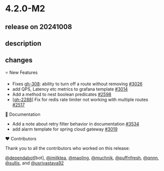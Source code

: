 # 4.2.0-M2

## release on 20241008

## description

## changes

⭐ New Features

* Fixes <a class="issue-link js-issue-link" data-error-text="Failed to load title" data-id="321276805" data-permission-text="Title is private" data-url="https://github.com/spring-cloud/spring-cloud-gateway/issues/308" data-hovercard-type="issue" data-hovercard-url="/spring-cloud/spring-cloud-gateway/issues/308/hovercard" href="https://github.com/spring-cloud/spring-cloud-gateway/issues/308">gh-308</a>: ability to turn off a route without removing <a href="https://github.com/spring-cloud/spring-cloud-gateway/pull/3026" data-hovercard-type="pull_request" data-hovercard-url="/spring-cloud/spring-cloud-gateway/pull/3026/hovercard">#3026</a>
* add QPS, Latency etc metrics to grafana template <a href="https://github.com/spring-cloud/spring-cloud-gateway/pull/3014" data-hovercard-type="pull_request" data-hovercard-url="/spring-cloud/spring-cloud-gateway/pull/3014/hovercard">#3014</a>
* Add a method to nest boolean predicates <a href="https://github.com/spring-cloud/spring-cloud-gateway/pull/2598" data-hovercard-type="pull_request" data-hovercard-url="/spring-cloud/spring-cloud-gateway/pull/2598/hovercard">#2598</a>
* [<a class="issue-link js-issue-link" data-error-text="Failed to load title" data-id="938568015" data-permission-text="Title is private" data-url="https://github.com/spring-cloud/spring-cloud-gateway/issues/2288" data-hovercard-type="issue" data-hovercard-url="/spring-cloud/spring-cloud-gateway/issues/2288/hovercard" href="https://github.com/spring-cloud/spring-cloud-gateway/issues/2288">gh-2288</a>] Fix for redis rate limiter not working with multiple routes <a href="https://github.com/spring-cloud/spring-cloud-gateway/pull/2517" data-hovercard-type="pull_request" data-hovercard-url="/spring-cloud/spring-cloud-gateway/pull/2517/hovercard">#2517</a>

📔 Documentation

* Add a note about retry filter behavior in documentation <a href="https://github.com/spring-cloud/spring-cloud-gateway/pull/3534" data-hovercard-type="pull_request" data-hovercard-url="/spring-cloud/spring-cloud-gateway/pull/3534/hovercard">#3534</a>
* add alarm template for spring cloud gateway <a href="https://github.com/spring-cloud/spring-cloud-gateway/pull/3019" data-hovercard-type="pull_request" data-hovercard-url="/spring-cloud/spring-cloud-gateway/pull/3019/hovercard">#3019</a>

❤️ Contributors

Thank you to all the contributors who worked on this release:

<a class="user-mention notranslate" data-hovercard-type="organization" data-hovercard-url="/orgs/dependabot/hovercard" data-octo-click="hovercard-link-click" data-octo-dimensions="link_type:self" href="https://github.com/dependabot">@dependabot</a>[bot], <a class="user-mention notranslate" data-hovercard-type="user" data-hovercard-url="/users/jmilktea/hovercard" data-octo-click="hovercard-link-click" data-octo-dimensions="link_type:self" href="https://github.com/jmilktea">@jmilktea</a>, <a class="user-mention notranslate" data-hovercard-type="user" data-hovercard-url="/users/maoling/hovercard" data-octo-click="hovercard-link-click" data-octo-dimensions="link_type:self" href="https://github.com/maoling">@maoling</a>, <a class="user-mention notranslate" data-hovercard-type="user" data-hovercard-url="/users/muchnik/hovercard" data-octo-click="hovercard-link-click" data-octo-dimensions="link_type:self" href="https://github.com/muchnik">@muchnik</a>, <a class="user-mention notranslate" data-hovercard-type="user" data-hovercard-url="/users/puffnfresh/hovercard" data-octo-click="hovercard-link-click" data-octo-dimensions="link_type:self" href="https://github.com/puffnfresh">@puffnfresh</a>, <a class="user-mention notranslate" data-hovercard-type="user" data-hovercard-url="/users/qnnn/hovercard" data-octo-click="hovercard-link-click" data-octo-dimensions="link_type:self" href="https://github.com/qnnn">@qnnn</a>, <a class="user-mention notranslate" data-hovercard-type="user" data-hovercard-url="/users/sullis/hovercard" data-octo-click="hovercard-link-click" data-octo-dimensions="link_type:self" href="https://github.com/sullis">@sullis</a>, and <a class="user-mention notranslate" data-hovercard-type="user" data-hovercard-url="/users/usrivastava92/hovercard" data-octo-click="hovercard-link-click" data-octo-dimensions="link_type:self" href="https://github.com/usrivastava92">@usrivastava92</a>

